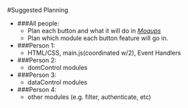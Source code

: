 #Suggested Planning

* ###All people:
  * Plan each button and what it will do in *[Moqups](https://moqups.com/)*
  * Plan which module each button feature will go in.
* ###Person 1:
  * HTML/CSS, main.js(coordinated w/2), Event Handlers
* ###Person 2:
	* domControl modules
* ###Person 3:
  * dataControl modules
* ###Person 4:
  * other modules (e.g. filter, authenticate, etc)